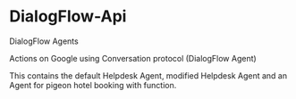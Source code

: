 # DialogFlow-Api
DialogFlow Agents

Actions on Google using Conversation protocol (DialogFlow Agent)

This contains the default Helpdesk Agent, modified Helpdesk Agent and an Agent for pigeon hotel booking with function.
